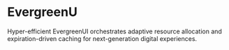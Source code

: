 # EvergreenU
Hyper-efficient EvergreenUI orchestrates adaptive resource allocation and expiration-driven caching for next-generation digital experiences.

